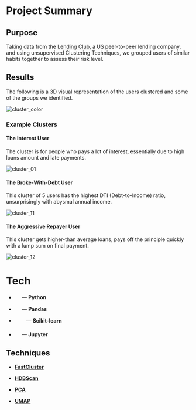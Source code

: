 # Project Summary

## Purpose
Taking data from the [Lending Club](https://www.lendingclub.com/), a US peer-to-peer lending company, and using unsupervised Clustering Techniques, we grouped users of similar habits together to assess their risk level.

## Results
The following is a 3D visual representation of the users clustered and some of the groups we identified.

[cluster_umap]: /images/DimensionalityReductionWithUMAP_01.png "Dimensionality Reduction with UMAP"
[cluster_tsne]: /images/DimensionalityReductionWithTSNE_01.png "Dimensionality Reduction with TSNE"
[cluster_pca]: /images/DimensionalityReductionWithPCA_01.png "Dimensionaltiy Reduction with PCA"
[cluster_color]: /images/HDBScan_with_TSNE.png "Clustering visualization with TSNE"

[cluster_01]: /images/cluster_01.png "Cluster 01"
[cluster_11]: /images/cluster_11.png "Cluster 11"
[cluster_12]: /images/cluster_12.png "Cluster 12"

![cluster_color]

### Example Clusters

#### **The Interest User**

The cluster is for people who pays a lot of interest, essentially due to high loans amount and late payments.

![cluster_01]

#### **The Broke-With-Debt User**

This cluster of 5 users has the highest DTI (Debt-to-Income) ratio, unsurprisingly with abysmal annual income.

![cluster_11]

#### **The Aggressive Repayer User**

This cluster gets higher-than average loans, pays off the principle quickly with a lump sum on final payment.

![cluster_12]

# Tech

- <img src=https://upload.wikimedia.org/wikipedia/commons/thumb/c/c3/Python-logo-notext.svg/110px-Python-logo-notext.svg.png width="15" height="15" /> — **Python**

- <img src=https://pandas.pydata.org/static/img/pandas_mark.svg width="15" height="15" /> — **Pandas**

- <img src=https://scikit-learn.org/stable/_images/scikit-learn-logo-notext.png width="27" height="15" /> — **Scikit-learn**

- <img src=https://upload.wikimedia.org/wikipedia/commons/3/38/Jupyter_logo.svg width="15" height="20" /> — **Jupyter**

## Techniques

- [**FastCluster**](http://www.danifold.net/fastcluster.html)

- [**HDBScan**](https://hdbscan.readthedocs.io/en/latest/index.html)

- [**PCA**](https://www.shark-ml.org/sphinx_pages/build/html/rest_sources/tutorials/algorithms/pca.html)

- [**UMAP**](https://umap-learn.readthedocs.io/en/latest/#)